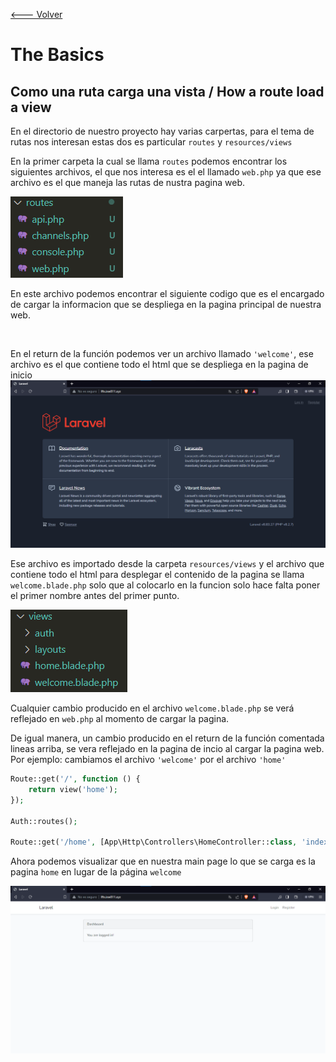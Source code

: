 [<--- Volver](/README.md)

# The Basics

## Como una ruta carga una vista / How a route load a view

En el directorio de nuestro proyecto hay varias carpertas, para el tema de rutas nos interesan estas dos es particular `routes` y `resources/views`

En la primer carpeta la cual se llama `routes` podemos encontrar los siguientes archivos, el que nos interesa es el el llamado `web.php` ya que ese archivo es el que maneja las rutas de nustra pagina web.

![Alt text](image.png)

En este archivo podemos encontrar el siguiente codigo que es el encargado de cargar la informacion que se despliega en la pagina principal de nuestra web.

```php
 
```

En el return de la función podemos ver un archivo llamado `'welcome'`, ese archivo es el que contiene todo el html que se despliega en la pagina de inicio
![Alt text](image-1.png)

Ese archivo es importado desde la carpeta `resources/views` y el archivo que contiene todo el html para desplegar el contenido de la pagina se llama `welcome.blade.php` solo que al colocarlo en la funcion solo hace falta poner el primer nombre antes del primer punto.

![Alt text](image-2.png)

Cualquier cambio producido en el archivo `welcome.blade.php` se verá reflejado en `web.php` al momento de cargar la pagina.

De igual manera, un cambio producido en el return de la función comentada lineas arriba, se vera reflejado en la pagina de incio al cargar la pagina web. Por ejemplo: cambiamos el archivo `'welcome'` por el archivo `'home'`

```php
Route::get('/', function () {
    return view('home');
});

Auth::routes();

Route::get('/home', [App\Http\Controllers\HomeController::class, 'index'])->name('home');

```

Ahora podemos visualizar que en nuestra main page lo que se carga es la pagina `home` en lugar de la página `welcome`

![Alt text](image-3.png)
